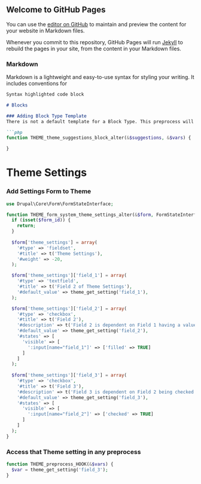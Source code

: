 ## Welcome to GitHub Pages

You can use the [editor on GitHub](https://github.com/sorebear/sorebear.github.io/edit/master/index.md) to maintain and preview the content for your website in Markdown files.

Whenever you commit to this repository, GitHub Pages will run [Jekyll](https://jekyllrb.com/) to rebuild the pages in your site, from the content in your Markdown files.

### Markdown

Markdown is a lightweight and easy-to-use syntax for styling your writing. It includes conventions for

```markdown
Syntax highlighted code block

# Blocks

### Adding Block Type Template
There is not a default template for a Block Type. This preprocess will add one.

```php
function THEME_theme_suggestions_block_alter(&$suggestions, &$vars) {

}
```

# Theme Settings

### Add Settings Form to Theme

```php
use Drupal\Core\Form\FormStateInterface;

function THEME_form_system_theme_settings_alter(&$form, FormStateInterface &$form_state, $form_id = NULL) {
  if (isset($form_id)) {
    return;
  }
  
  $form['theme_settings'] = array(
    '#type' => 'fieldset',
    '#title' => t('Theme Settings'),
    '#weight' => -20,
  );

  $form['theme_settings']['field_1'] = array(
    '#type' => 'textfield',
    '#title' => t('Field 2 of Theme Settings'),
    '#default_value' => theme_get_setting('field_1'),
  );

  $form['theme_settings']['field_2'] = array(
    '#type' => 'checkbox',
    '#title' => t('Field 2'),
    '#description' => t('Field 2 is dependent on Field 1 having a value'),
    '#default_value' => theme_get_setting('field_2'),
    '#states' => [
      'visible' => [
        ':input[name="field_1"]' => ['filled' => TRUE]
      ]
    ]
  );
  
  $form['theme_settings']['field_3'] = array(
    '#type' => 'checkbox',
    '#title' => t('Field 3'),
    '#description' => t('Field 3 is dependent on Field 2 being checked'),
    '#default_value' => theme_get_setting('field_3'),
    '#states' => [
      'visible' => [
        ':input[name="field_2"]' => ['checked' => TRUE]
      ]
    ]
  );
}
```

### Access that Theme setting in any preprocess
```php
function THEME_preprocess_HOOK(&$vars) {
  $var = theme_get_setting('field_3');
}
```
